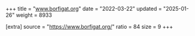 +++
title = "www.borfigat.org"
date = "2022-03-22"
updated = "2025-01-26"
weight = 8933

[extra]
source = "https://www.borfigat.org/"
ratio = 84
size = 9
+++
